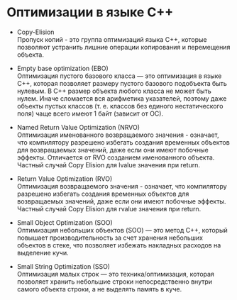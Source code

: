 # Оптимизации в языке C++

* Copy-Elision  
Пропуск копий - это группа оптимизаций языка C++, которые позволяют устранить лишние операции копирования и перемещения объекта.

* Empty base optimization (EBO)  
Оптимизация пустого базового класса — это оптимизация в языке C++, которая позволяет размеру пустого базового подобъекта быть нулевым. В C++ размер объекта любого класса не может быть нулем. Иначе сломается вся арифметика указателей, поэтому даже объекты пустых классов (т. е. классов без единого нестатического поля) чаще всего имеют 1 байт (зависит от ОС).

* Named Return Value Optimization (NRVO)  
Оптимизация именованного возвращаемого значения - означает, что компилятору разрешено избегать создания временных объектов для возвращаемых значений, даже если они имеют побочные эффекты. Отличается от RVO созданием именованного объекта. Частный случай Copy Elision для lvalue значения при return.

* Return Value Optimization (RVO)  
Оптимизация возвращаемого значения - означает, что компилятору разрешено избегать создания временных объектов для возвращаемых значений, даже если они имеют побочные эффекты. Частный случай Copy Elision для rvalue значения при return.

* Small Object Optimization (SOO)  
Оптимизация небольших объектов (SOO) — это метод C++, который повышает производительность за счет хранения небольших объектов в стеке, что позволяет избежать накладных расходов на выделение кучи.

* Small String Optimization (SSO)  
Оптимизация малых строк — это техника/оптимизация, которая позволяет хранить небольшие строки непосредственно внутри самого объекта строки, а не выделять память в куче.
